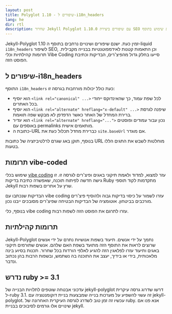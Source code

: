 ```yaml
---
layout: post
title: Polyglot 1.10 - שיפורים ל-i18n_headers
lang: he
dir: rtl
description: שחרור Jekyll Polyglot 1.10.0 עם שיפורים ביצירת SEO בעת שימוש בתוסף i18n_headers
---
```


Jekyll-Polyglot 1.10 זמין כעת. ישנם שיפורים ושינויים נרחבים בתוסף ה-liquid `i18n_headers` לשיפור SEO, וכן התאמות קטנות לאידמפוטנטיות בבנייה מקבילית. תרומות קהילתיות וכלי Vibe Coding סייעו בחלק גדול מהפיצ'רים, הבדיקות וכתיבת הפוסט הזה.

## שיפורים ל-i18n_headers

התוסף `i18n_headers` כעת כולל יכולות מורחבות בגרסה זו:

* הוא יוסיף `<link rel="canonical" ...>` לכל שפת עמוד, כך שהאינדוקס ייחודי בכל האתרים.
* הוא יוסיף `<link rel="alternate" hreflang="x-default" ...>` שיפנה לגרסת ברירת המחדל של האתר כאשר הדפדפן לא מבקש שפה תואמת.
* הוא יגדיר `<link rel="alternate" hreflang="...">` נכון עבור עמודים ופוסטים באוספים עם permalinks מותאמים אישית.
* כתובת ה-URL כברירת מחדל תכלול כעת את `site.baseUrl` אם מוגדר.

בנוסף, תוקן באג שגרם לרלטיביזציה של כתובות URL מוחלטות לשבש את התגים הללו בטעות.

## תרומות vibe-coded

שימוש בכלי [vibe coding](https://en.wikipedia.org/wiki/Vibe_coding) עזר למצוא, למדוד ולאמת תיקוני באגים ופיצ'רים לגרסה זו. זו גישה חדשה לפיתוח תוכנה, שאפשרה כתיבת בדיקות Ruby מתקדמות לקוד תוספי Jekyll שרץ על אתרים בשפות רבות.

הבדיקות שנכתבו עם vibe coding עזרו לשמור על כיסוי בדיקות גבוה ולהוסיף פיצ'רים מורכבים בביטחון. אוטומציה של הבדיקות הבטיחה שפיצ'רים מסובכים ייבנו נכון.

בנוסף, כלי vibe coding עזרו לתרגם את הפוסט הזה לשפות רבות.

## תרומות קהילתיות

Jekyll-Polyglot נתמך על ידי אנשים. תיעוד בשפות אנושיות נתרם על ידי אנשים שרוצים לראות את התוסף הזה מתועד בשפת האם שלהם. אנשים שתורמים תיקוני באגים ותיעוד עזרו לפלאגין הזה להגיע לאלפי הורדות בכל שחרור. תכנות בסיוע בינה מלאכותית, בידי או בידיך, יעצב את התוכנה בה נשתמש, ובשפות הרבות בהן נכתוב ונדבר. 

## נדרש ruby >= 3.1

עדכוני אבטחה שוטפים לתלויות הבנייה של jekyll-polyglot דרשו שדרוג גרסה עיקרית ל-ruby 3.1. זה עשוי להשפיע על מערכות בנייה שמבצעות בניית דוקומנטציה עם jekyll-polyglot. עכשיו זה זמן טוב לשדרג לגרסה העיקרית האחרונה של ruby. אנא פנו אם שינויים אלו גורמים לסיבוכים בבניית jekyll. 